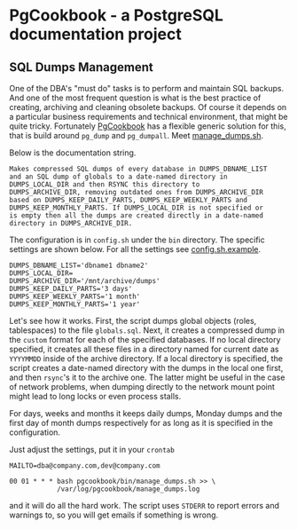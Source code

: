 # PgCookbook - a PostgreSQL documentation project

## SQL Dumps Management

One of the DBA's "must do" tasks is to perform and maintain SQL
backups. And one of the most frequent question is what is the best
practice of creating, archiving and cleaning obsolete backups. Of
course it depends on a particular business requirements and technical
environment, that might be quite tricky. Fortunately
[PgCookbook](README.md) has a flexible generic solution for this, that
is build around `pg_dump` and `pg_dumpall`. Meet
[manage_dumps.sh](bin/manage_dumps.sh).

Below is the documentation string.

    Makes compressed SQL dumps of every database in DUMPS_DBNAME_LIST
    and an SQL dump of globals to a date-named directory in
    DUMPS_LOCAL_DIR and then RSYNC this directory to
    DUMPS_ARCHIVE_DIR, removing outdated ones from DUMPS_ARCHIVE_DIR
    based on DUMPS_KEEP_DAILY_PARTS, DUMPS_KEEP_WEEKLY_PARTS and
    DUMPS_KEEP_MONTHLY_PARTS. If DUMPS_LOCAL_DIR is not specified or
    is empty then all the dumps are created directly in a date-named
    directory in DUMPS_ARCHIVE_DIR.

The configuration is in `config.sh` under the `bin` directory. The
specific settings are shown below. For all the settings see
[config.sh.example](bin/config.sh.example).

    DUMPS_DBNAME_LIST='dbname1 dbname2'
    DUMPS_LOCAL_DIR=
    DUMPS_ARCHIVE_DIR='/mnt/archive/dumps'
    DUMPS_KEEP_DAILY_PARTS='3 days'
    DUMPS_KEEP_WEEKLY_PARTS='1 month'
    DUMPS_KEEP_MONTHLY_PARTS='1 year'

Let's see how it works. First, the script dumps global objects (roles,
tablespaces) to the file `globals.sql`. Next, it creates a compressed
dump in the `custom` format for each of the specified databases. If no
local directory specified, it creates all these files in a directory
named for current date as `YYYYMMDD` inside of the archive
directory. If a local directory is specified, the script creates a
date-named directory with the dumps in the local one first, and then
`rsync`'s it to the archive one. The latter might be useful in the
case of network problems, when dumping directly to the network mount
point might lead to long locks or even process stalls.

For days, weeks and months it keeps daily dumps, Monday dumps and the
first day of month dumps respectively for as long as it is specified
in the configuration.

Just adjust the settings, put it in your `crontab`

    MAILTO=dba@company.com,dev@company.com

    00 01 * * * bash pgcookbook/bin/manage_dumps.sh >> \
                /var/log/pgcookbook/manage_dumps.log

and it will do all the hard work. The script uses `STDERR` to report
errors and warnings to, so you will get emails if something is wrong.
